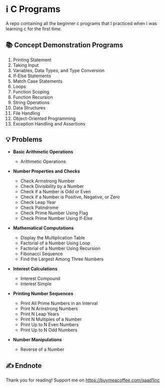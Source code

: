 # ℹ️ C Programs
A repo containing all the beginner c programs that I practiced when I was learning c for the first time.

## 📚 Concept Demonstration Programs

1. Printing Statement  
2. Taking Input  
3. Variables, Data Types, and Type Conversion  
4. If-Else Statements  
5. Match Case Statements  
6. Loops  
7. Function Scoping  
8. Function Recursion  
9. String Operations  
10. Data Structures  
11. File Handling  
12. Object-Oriented Programming  
13. Exception Handling and Assertions  


## 💡 Problems

- **Basic Arithmetic Operations**  
  - Arithmetic Operations  

- **Number Properties and Checks**  
  - Check Armstrong Number  
  - Check Divisibility by a Number  
  - Check if a Number is Odd or Even  
  - Check if a Number is Positive, Negative, or Zero  
  - Check Leap Year  
  - Check Palindrome  
  - Check Prime Number Using Flag  
  - Check Prime Number Using If-Else  

- **Mathematical Computations**  
  - Display the Multiplication Table  
  - Factorial of a Number Using Loop  
  - Factorial of a Number Using Recursion  
  - Fibonacci Sequence  
  - Find the Largest Among Three Numbers  

- **Interest Calculations**  
  - Interest Compound  
  - Interest Simple  

- **Printing Number Sequences**  
  - Print All Prime Numbers in an Interval  
  - Print N Armstrong Numbers  
  - Print N Leap Years  
  - Print N Multiples of a Number  
  - Print Up to N Even Numbers  
  - Print Up to N Odd Numbers  

- **Number Manipulations**  
  - Reverse of a Number  


## ✍️ Endnote
Thank you for reading!
Support me on https://buymeacoffee.com/saad1inc
